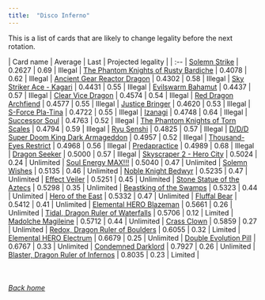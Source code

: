 ```yaml
---
title:  "Disco Inferno"
---
```


This is a list of cards that are likely to change legality before the next rotation.

| Card name | Average | Last | Projected legality |
| :-- |
[Solemn Strike](https://db.ygoprodeck.com/card/?search=Solemn%20Strike) | 0.2627 | 0.69 | Illegal |
[The Phantom Knights of Rusty Bardiche](https://db.ygoprodeck.com/card/?search=The%20Phantom%20Knights%20of%20Rusty%20Bardiche) | 0.4078 | 0.62 | Illegal |
[Ancient Gear Reactor Dragon](https://db.ygoprodeck.com/card/?search=Ancient%20Gear%20Reactor%20Dragon) | 0.4302 | 0.58 | Illegal |
[Sky Striker Ace - Kagari](https://db.ygoprodeck.com/card/?search=Sky%20Striker%20Ace%20-%20Kagari) | 0.4431 | 0.55 | Illegal |
[Evilswarm Bahamut](https://db.ygoprodeck.com/card/?search=Evilswarm%20Bahamut) | 0.4437 | 0.57 | Illegal |
[Clear Vice Dragon](https://db.ygoprodeck.com/card/?search=Clear%20Vice%20Dragon) | 0.4574 | 0.54 | Illegal |
[Red Dragon Archfiend](https://db.ygoprodeck.com/card/?search=Red%20Dragon%20Archfiend) | 0.4577 | 0.55 | Illegal |
[Justice Bringer](https://db.ygoprodeck.com/card/?search=Justice%20Bringer) | 0.4620 | 0.53 | Illegal |
[S-Force Pla-Tina](https://db.ygoprodeck.com/card/?search=S-Force%20Pla-Tina) | 0.4722 | 0.55 | Illegal |
[Izanagi](https://db.ygoprodeck.com/card/?search=Izanagi) | 0.4748 | 0.64 | Illegal |
[Successor Soul](https://db.ygoprodeck.com/card/?search=Successor%20Soul) | 0.4763 | 0.52 | Illegal |
[The Phantom Knights of Torn Scales](https://db.ygoprodeck.com/card/?search=The%20Phantom%20Knights%20of%20Torn%20Scales) | 0.4794 | 0.59 | Illegal |
[Ryu Senshi](https://db.ygoprodeck.com/card/?search=Ryu%20Senshi) | 0.4825 | 0.57 | Illegal |
[D/D/D Super Doom King Dark Armageddon](https://db.ygoprodeck.com/card/?search=D/D/D%20Super%20Doom%20King%20Dark%20Armageddon) | 0.4957 | 0.52 | Illegal |
[Thousand-Eyes Restrict](https://db.ygoprodeck.com/card/?search=Thousand-Eyes%20Restrict) | 0.4968 | 0.56 | Illegal |
[Predapractice](https://db.ygoprodeck.com/card/?search=Predapractice) | 0.4989 | 0.68 | Illegal |
[Dragon Seeker](https://db.ygoprodeck.com/card/?search=Dragon%20Seeker) | 0.5000 | 0.57 | Illegal |
[Skyscraper 2 - Hero City](https://db.ygoprodeck.com/card/?search=Skyscraper%202%20-%20Hero%20City) | 0.5024 | 0.24 | Unlimited |
[Soul Energy MAX!!!](https://db.ygoprodeck.com/card/?search=Soul%20Energy%20MAX!!!) | 0.5040 | 0.47 | Unlimited |
[Solemn Wishes](https://db.ygoprodeck.com/card/?search=Solemn%20Wishes) | 0.5135 | 0.46 | Unlimited |
[Noble Knight Bedwyr](https://db.ygoprodeck.com/card/?search=Noble%20Knight%20Bedwyr) | 0.5235 | 0.47 | Unlimited |
[Effect Veiler](https://db.ygoprodeck.com/card/?search=Effect%20Veiler) | 0.5251 | 0.45 | Unlimited |
[Stone Statue of the Aztecs](https://db.ygoprodeck.com/card/?search=Stone%20Statue%20of%20the%20Aztecs) | 0.5298 | 0.35 | Unlimited |
[Beastking of the Swamps](https://db.ygoprodeck.com/card/?search=Beastking%20of%20the%20Swamps) | 0.5323 | 0.44 | Unlimited |
[Hero of the East](https://db.ygoprodeck.com/card/?search=Hero%20of%20the%20East) | 0.5332 | 0.47 | Unlimited |
[Fluffal Bear](https://db.ygoprodeck.com/card/?search=Fluffal%20Bear) | 0.5412 | 0.41 | Unlimited |
[Elemental HERO Blazeman](https://db.ygoprodeck.com/card/?search=Elemental%20HERO%20Blazeman) | 0.5661 | 0.26 | Unlimited |
[Tidal, Dragon Ruler of Waterfalls](https://db.ygoprodeck.com/card/?search=Tidal,%20Dragon%20Ruler%20of%20Waterfalls) | 0.5706 | 0.12 | Limited |
[Madolche Magileine](https://db.ygoprodeck.com/card/?search=Madolche%20Magileine) | 0.5712 | 0.44 | Unlimited |
[Crass Clown](https://db.ygoprodeck.com/card/?search=Crass%20Clown) | 0.5859 | 0.27 | Unlimited |
[Redox, Dragon Ruler of Boulders](https://db.ygoprodeck.com/card/?search=Redox,%20Dragon%20Ruler%20of%20Boulders) | 0.6055 | 0.32 | Limited |
[Elemental HERO Electrum](https://db.ygoprodeck.com/card/?search=Elemental%20HERO%20Electrum) | 0.6679 | 0.25 | Unlimited |
[Double Evolution Pill](https://db.ygoprodeck.com/card/?search=Double%20Evolution%20Pill) | 0.6767 | 0.33 | Unlimited |
[Condemned Darklord](https://db.ygoprodeck.com/card/?search=Condemned%20Darklord) | 0.7927 | 0.26 | Unlimited |
[Blaster, Dragon Ruler of Infernos](https://db.ygoprodeck.com/card/?search=Blaster,%20Dragon%20Ruler%20of%20Infernos) | 0.8035 | 0.23 | Limited |

<br>

###### [Back home](index)